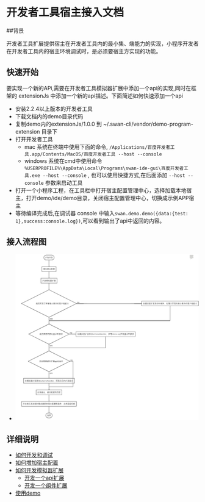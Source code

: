 
# 开发者工具宿主接入文档
##背景

开发者工具扩展提供宿主在开发者工具内的最小集、端能力的实现，小程序开发者在开发者工具内的宿主环境调试时，是必须要宿主方实现的功能。

## 快速开始

要实现一个新的APi,需要在开发者工具模拟器扩展中添加一个api的实现,同时在框架的 extensionJs 中添加一个新的api描述。下面简述如何快速添加一个api

- 安装2.2.4以上版本的开发者工具
- 下载文档内的demo目录代码
- 复制demo内的extensionJs/1.0.0 到 ~/.swan-cli/vendor/demo-program-extension 目录下
- 打开开发者工具
    - mac 系统在终端中使用下面的命令,
    `/Applications/百度开发者工具.app/Contents/MacOS/百度开发者工具 --host --console`
    - windows 系统在cmd中使用命令 `%USERPROFILE%\AppData\Local\Programs\swan-ide-gui\百度开发者工具.exe --host --console` ,
    也可以使用快捷方式,在后面添加 `--host --console` 参数来启动工具
- 打开一个小程序工程，在工具栏中打开宿主配置管理中心，选择加载本地宿主，打开demo/ide/demo目录，关闭宿主配置管理中心，切换成示例APP宿主
- 等待编译完成后,在调试器 console 中输入`swan.demo.demo({data:{test: 1},success:console.log})`,可以看到输出了api中返回的内容。



## 接入流程图
- ![流程图](assets/flow.png)
## 详细说明 
   - [如何开发和调试](开发和调试.md)
   - [如何增加宿主配置](增加宿主配置.md)
   - [如何开发模拟器扩展](开发模拟器扩展.md)
     - [开发一个api扩展](api扩展.md)
     - [开发一个组件扩展](组件扩展.md)
   - [使用demo](demo.md)
 


